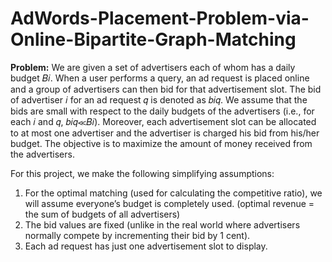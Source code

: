 # AdWords-Placement-Problem-via-Online-Bipartite-Graph-Matching

<b>Problem:</b> We are given a set of advertisers each of whom has a daily budget 𝐵𝑖. When a user performs a query, an ad request is placed online and a group of advertisers can then bid for that advertisement slot. The bid of advertiser 𝑖 for an ad request 𝑞 is denoted as 𝑏𝑖𝑞. We assume that the bids are small with respect to the daily budgets of the advertisers (i.e., for each 𝑖 and 𝑞, 𝑏𝑖𝑞≪𝐵𝑖). Moreover, each advertisement slot can be allocated to at most one advertiser and the advertiser is charged his bid from his/her budget. The objective is to maximize the amount of money received from the advertisers.

For this project, we make the following simplifying assumptions:
1. For the optimal matching (used for calculating the competitive ratio), we will assume everyone’s budget is completely used. (optimal revenue = the sum of budgets of all advertisers)
2. The bid values are fixed (unlike in the real world where advertisers normally compete by incrementing their bid by 1 cent).
3. Each ad request has just one advertisement slot to display.
